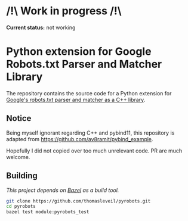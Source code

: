 
# /!\ Work in progress /!\

**Current status:** not working 


# Python extension for Google Robots.txt Parser and Matcher Library

The repository contains the source code for a Python extension for 
[Google's robots.txt parser and matcher as a C++ library](https://github.com/google/robotstxt).


## Notice

Being myself ignorant regarding C++ and pybind11, this repository is adapted from https://github.com/av8ramit/pybind_example.

Hopefully I did not copied over too much unrelevant code. PR are much welcome.


## Building

_This project depends on [Bazel](https://bazel.build/) as a build tool._

```sh
git clone https://github.com/thomasleveil/pyrobots.git
cd pyrobots
bazel test module:pyrobots_test

```
